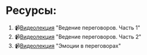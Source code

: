 # Ресурсы:
1. 📹[Видеолекция](https://www.youtube.com/watch?v=jRqD3AOAuxs) "Ведение переговоров. Часть 1"
2. 📹[Видеолекция](https://www.youtube.com/watch?v=O1TG7OJ6sVU) "Ведение переговоров. Часть 2"
3. 📹[Видеолекция](https://www.youtube.com/watch?v=JNvnNWBdHxY) "Эмоции в переговорах"